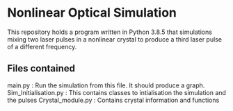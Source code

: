 # Nonlinear Optical Simulation

This repository holds a program written in Python 3.8.5 that simulations mixing 
two laser pulses in a nonlinear crystal to produce a third laser pulse of a 
different frequency.

## Files contained

main.py : Run the simulation from this file. It should produce a graph.  
Sim_Initialisation.py : This contains classes to intialisation the simulation and the pulses
Crystal_module.py : Contains crystal information and functions

